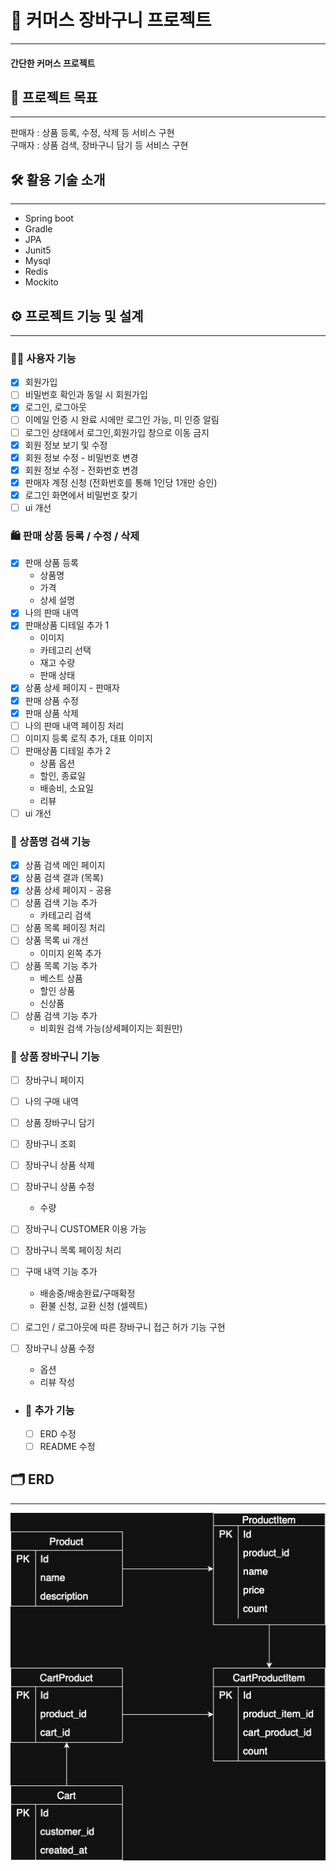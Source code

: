 # 🛒 커머스 장바구니 프로젝트

---

#### 간단한 커머스 프로젝트

## 🎯 프로젝트 목표

---

판매자 : 상품 등록, 수정, 삭제 등 서비스 구현  
구매자 : 상품 검색, 장바구니 담기 등 서비스 구현

## 🛠️ 활용 기술 소개

---

- Spring boot
- Gradle
- JPA
- Junit5
- Mysql
- Redis
- Mockito

## ⚙️ 프로젝트 기능 및 설계

---

### 🙋‍♂️ 사용자 기능
- [x] 회원가입
- [ ] 비밀번호 확인과 동일 시 회원가입
- [x] 로그인, 로그아웃
- [ ] 이메일 인증 시 완료 시에만 로그인 가능, 미 인증 알림
- [ ] 로그인 상태에서 로그인,회원가입 창으로 이동 금지
- [x] 회원 정보 보기 및 수정
- [x] 회원 정보 수정 - 비밀번호 변경
- [x] 회원 정보 수정 - 전화번호 변경
- [x] 판매자 계정 신청 (전화번호를 통해 1인당 1개만 승인)
- [x] 로그인 화면에서 비밀번호 찾기
- [ ] ui 개선

### 🛍️ 판매 상품 등록 / 수정 / 삭제
- [x] 판매 상품 등록
  - 상품명
  - 가격
  - 상세 설명
- [x] 나의 판매 내역
- [x] 판매상품 디테일 추가 1
  - 이미지
  - 카테고리 선택
  - 재고 수량
  - 판매 상태
- [x] 상품 상세 페이지 - 판매자
- [x] 판매 상품 수정
- [x] 판매 상품 삭제
- [ ] 나의 판매 내역 페이징 처리
- [ ] 이미지 등록 로직 추가, 대표 이미지
- [ ] 판매상품 디테일 추가 2
  - 상품 옵션
  - 할인, 종료일
  - 배송비, 소요일
  - 리뷰
- [ ] ui 개선

### 🔎 상품명 검색 기능
- [x] 상품 검색 메인 페이지
- [x] 상품 검색 결과 (목록)  
- [x] 상품 상세 페이지 - 공용
- [ ] 상품 검색 기능 추가
  - 카테고리 검색
- [ ] 상품 목록 페이징 처리
- [ ] 상품 목록 ui 개선
  - 이미지 왼쪽 추가
- [ ] 상품 목록 기능 추가
  - 베스트 상품
  - 할인 상품
  - 신상품
- [ ] 상품 검색 기능 추가
  - 비회원 검색 가능(상세페이지는 회원만)

### 🧺 상품 장바구니 기능
- [ ] 장바구니 페이지
- [ ] 나의 구매 내역
- [ ] 상품 장바구니 담기
- [ ] 장바구니 조회
- [ ] 장바구니 상품 삭제
- [ ] 장바구니 상품 수정
  - 수량
- [ ] 장바구니 CUSTOMER 이용 가능
- [ ] 장바구니 목록 페이징 처리
- [ ] 구매 내역 기능 추가
  - 배송중/배송완료/구매확정
  - 환불 신청, 교환 신청 (셀렉트)
- [ ] 로그인 / 로그아웃에 따른 장바구니 접근 허가 기능 구현

- [ ] 장바구니 상품 수정
  - 옵션
  - 리뷰 작성

- ### 🌟 추가 기능
  - [ ] ERD 수정
  - [ ] README 수정

## 🗂 ERD

---

![ERD](./erd.drawio.png)  